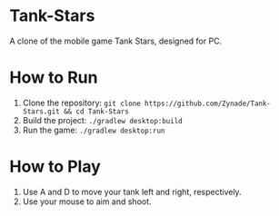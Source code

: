 # Tank-Stars
A clone of the mobile game Tank Stars, designed for PC.

# How to Run
1. Clone the repository: `git clone https://github.com/Zynade/Tank-Stars.git && cd Tank-Stars`
2. Build the project: `./gradlew desktop:build`
3. Run the game: `./gradlew desktop:run`

# How to Play
1. Use A and D to move your tank left and right, respectively.
2. Use your mouse to aim and shoot.